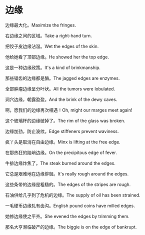 # 边缘

<p><span class="chinese">边缘最大化。</span><span class="english">Maximize the fringes.</span></p>

<p><span class="chinese">右边缘之间的区域。</span><span class="english">Take a right-hand turn.</span></p>

<p><span class="chinese">把饺子皮边缘沾湿。</span><span class="english">Wet the edges of the skin.</span></p>

<p><span class="chinese">他给她看了顶部边缘。</span><span class="english">He showed her the top edge.</span></p>

<p><span class="chinese">这是一种边缘政策。</span><span class="english">It's a kind of brinkmanship.</span></p>

<p><span class="chinese">那些锯齿的边缘都是酶。</span><span class="english">The jagged edges are enzymes.</span></p>

<p><span class="chinese">全部肿瘤边缘呈分叶状。</span><span class="english">All the tumors were lobulated.</span></p>

<p><span class="chinese">洞穴边缘，朝露盈盈。</span><span class="english">And the brink of the dewy caves.</span></p>

<p><span class="chinese">啊，愿我们的边缘再次相遇！</span><span class="english">Oh, might our marges meet again!</span></p>

<p><span class="chinese">这个玻璃杯的边缘破掉了。</span><span class="english">The rim of the glass was broken.</span></p>

<p><span class="chinese">边缘加劲，防止波纹。</span><span class="english">Edge stiffeners prevent waviness.</span></p>

<p><span class="chinese">疯丫头是取消在自由边缘。</span><span class="english">Minx is lifting at the free edge.</span></p>

<p><span class="chinese">在那热狂的陡峭边缘。</span><span class="english">On the precipitous edge of fever.</span></p>

<p><span class="chinese">牛排边缘炸焦了。</span><span class="english">The steak burned around the edges.</span></p>

<p><span class="chinese">它总是艰难地在边缘徘徊。</span><span class="english">It's really rough around the edges.</span></p>

<p><span class="chinese">这些条带的边缘是粗糙的。</span><span class="english">The edges of the stripes are rough.</span></p>

<p><span class="chinese">石油供给几乎到了危机的边缘。</span><span class="english">The supply of oil has been strained.</span></p>

<p><span class="chinese">一毛硬币边缘轧有齿沟。</span><span class="english">English pound coins have milled edges.</span></p>

<p><span class="chinese">她修边缘使之平齐。</span><span class="english">She evened the edges by trimming them.</span></p>

<p><span class="chinese">那名大亨濒临破产的边缘。</span><span class="english">The biggie is on the edge of bankrupt.</span></p>

